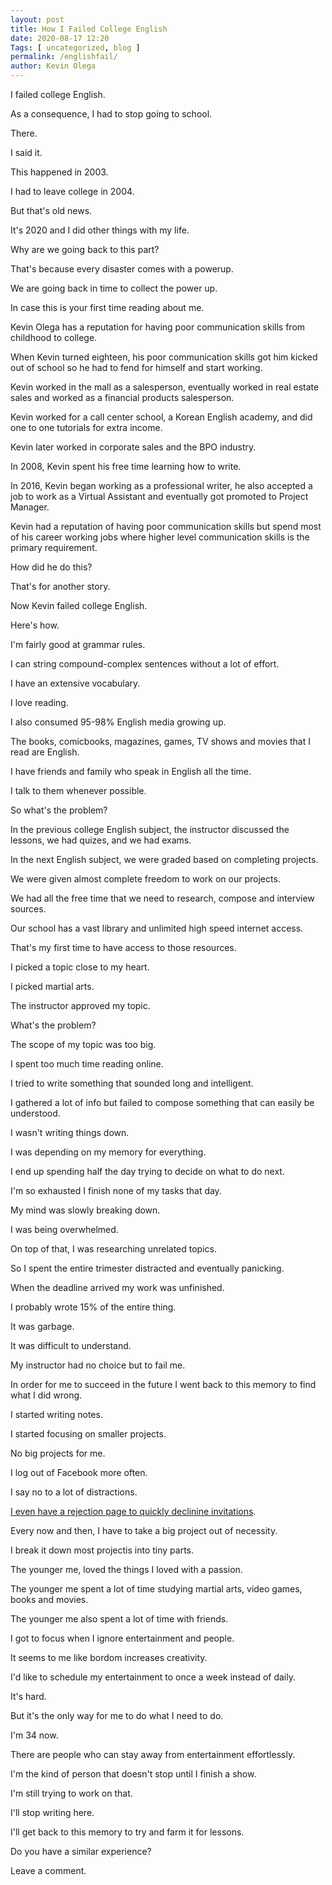 ```yaml
--- 
layout: post 
title: How I Failed College English
date: 2020-08-17 12:20
Tags: [ uncategorized, blog ]
permalink: /englishfail/ 
author: Kevin Olega 
--- 
```

I failed college English.

As a consequence, I had to stop going to school.

There.

I said it.

This happened in 2003.

I had to leave college in 2004.

But that's old news.

It's 2020 and I did other things with my life.

Why are we going back to this part?

That's because every disaster comes with a powerup.

We are going back in time to collect the power up.

In case this is your first time reading about me.

Kevin Olega has a reputation for having poor communication skills from childhood to college.

When Kevin turned eighteen, his poor communication skills got him kicked out of school so he had to fend for himself and start working.

Kevin worked in the mall as a salesperson, eventually worked in real estate sales and worked as a financial products salesperson.

Kevin worked for a call center school, a Korean English academy, and did one to one tutorials for extra income.

Kevin later worked in corporate sales and the BPO industry.

In 2008, Kevin spent his free time learning how to write.

In 2016, Kevin began working as a professional writer, he also accepted a job to work as a Virtual Assistant and eventually got promoted to Project Manager.

Kevin had a reputation of having poor communication skills but spend most of his career working jobs where higher level communication skills is the primary requirement.

How did he do this?

That's for another story.

Now Kevin failed college English.

Here's how.

I'm fairly good at grammar rules.

I can string compound-complex sentences without a lot of effort.

I have an extensive vocabulary.

I love reading.

I also consumed 95-98% English media growing up.

The books, comicbooks, magazines, games, TV shows and movies that I read are English.

I have friends and family who speak in English all the time.

I talk to them whenever possible.

So what's the problem?

In the previous college English subject, the instructor discussed the lessons, we had quizes, and we had exams.

In the next English subject, we were graded based on completing projects.

We were given almost complete freedom to work on our projects.

We had all the free time that we need to research, compose and interview sources.

Our school has a vast library and unlimited high speed internet access.

That's my first time to have access to those resources.

I picked a topic close to my heart.

I picked martial arts.

The instructor approved my topic.

What's the problem?

The scope of my topic was too big.

I spent too much time reading online.

I tried to write something that sounded long and intelligent.

I gathered a lot of info but failed to compose something that can easily be understood.

I wasn't writing things down.

I was depending on my memory for everything.

I end up spending half the day trying to decide on what to do next.

I'm so exhausted I finish none of my tasks that day.

My mind was slowly breaking down.

I was being overwhelmed.

On top of that, I was researching unrelated topics.

So I spent the entire trimester distracted and eventually panicking.

When the deadline arrived my work was unfinished.

I probably wrote 15% of the entire thing.

It was garbage.

It was difficult to understand.

My instructor had no choice but to fail me.

In order for me to succeed in the future I went back to this memory to find what I did wrong.

I started writing notes.

I started focusing on smaller projects.

No big projects for me.

I log out of Facebook more often.

I say no to a lot of distractions.

[I even have a rejection page to quickly declinine invitations](https://kevinolega.com/n).

Every now and then, I have to take a big project out of necessity.

I break it down most projectis into tiny parts.

The younger me, loved the things I loved with a passion.

The younger me spent a lot of time studying martial arts, video games, books and movies.

The younger me also spent a lot of time with friends.

I got to focus when I ignore entertainment and people.

It seems to me like bordom increases creativity.

I'd like to schedule my entertainment to once a week instead of daily.

It's hard.

But it's the only way for me to do what I need to do.

I'm 34 now.

There are people who can stay away from entertainment effortlessly.

I'm the kind of person that doesn't stop until I finish a show. 

I'm still trying to work on that. 

I'll stop writing here.

I'll get back to this memory to try and farm it for lessons.

Do you have a similar experience?

Leave a comment.
